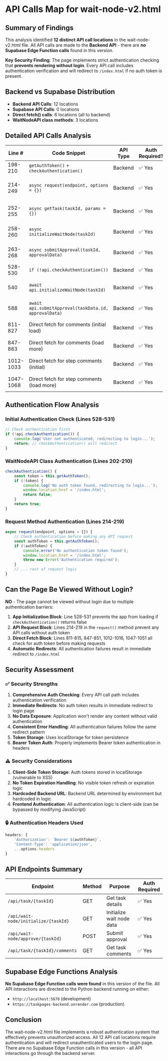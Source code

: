 # API Calls Map for wait-node-v2.html

## Summary of Findings

This analysis identified **12 distinct API call locations** in the wait-node-v2.html file. All API calls are made to the **Backend API** - there are **no Supabase Edge Function calls** found in this version.

**Key Security Finding**: The page implements strict authentication checking that **prevents rendering without login**. Every API call includes authentication verification and will redirect to `/index.html` if no auth token is present.

## Backend vs Supabase Distribution

- **Backend API Calls**: 12 locations
- **Supabase API Calls**: 0 locations
- **Direct fetch() calls**: 6 locations (all to backend)
- **WaitNodeAPI class methods**: 3 locations

## Detailed API Calls Analysis

| Line # | Code Snippet | API Type | Auth Required? | No Auth Behavior | Method/Endpoint |
|--------|--------------|----------|----------------|------------------|-----------------|
| 198-210 | `getAuthToken()` + `checkAuthentication()` | Backend | ✅ Yes | Redirects to `/index.html` | Authentication check |
| 214-249 | `async request(endpoint, options = {})` | Backend | ✅ Yes | Throws error + redirects to `/index.html` | Generic API wrapper |
| 252-255 | `async getTask(taskId, params = {})` | Backend | ✅ Yes | Via request() method | GET `/api/task/{taskId}` |
| 258-260 | `async initializeWaitNode(taskId)` | Backend | ✅ Yes | Via request() method | GET `/api/wait-node/initialize/{taskId}` |
| 263-268 | `async submitApproval(taskId, approvalData)` | Backend | ✅ Yes | Via request() method | POST `/api/wait-node/approve/{taskId}` |
| 528-530 | `if (!api.checkAuthentication())` | Backend | ✅ Yes | Redirects to `/index.html` | Authentication check in main app |
| 540 | `await api.initializeWaitNode(taskId)` | Backend | ✅ Yes | Via request() method | Initialize app data |
| 588 | `await api.submitApproval(taskData.id, approvalData)` | Backend | ✅ Yes | Via request() method | Submit approval form |
| 811-827 | Direct fetch for comments (initial load) | Backend | ✅ Yes | Redirects to `/index.html` | GET `/api/task/{taskId}/comments?limit=5` |
| 847-863 | Direct fetch for comments (load more) | Backend | ✅ Yes | Redirects to `/index.html` | GET `/api/task/{taskId}/comments?start={offset}&limit=5` |
| 1012-1033 | Direct fetch for step comments (initial) | Backend | ✅ Yes | Redirects to `/index.html` | GET `/api/task/{stepId}/comments?limit=5` |
| 1047-1068 | Direct fetch for step comments (load more) | Backend | ✅ Yes | Redirects to `/index.html` | GET `/api/task/{stepId}/comments?start={offset}&limit=5` |

## Authentication Flow Analysis

### Initial Authentication Check (Lines 528-531)
```javascript
// Check authentication first
if (!api.checkAuthentication()) {
    console.log('User not authenticated, redirecting to login...');
    return; // checkAuthentication() will redirect
}
```

### WaitNodeAPI Class Authentication (Lines 202-210)
```javascript
checkAuthentication() {
    const token = this.getAuthToken();
    if (!token) {
        console.log('No auth token found, redirecting to login...');
        window.location.href = '/index.html';
        return false;
    }
    return true;
}
```

### Request Method Authentication (Lines 214-219)
```javascript
async request(endpoint, options = {}) {
    // Check authentication before making any API request
    const authToken = this.getAuthToken();
    if (!authToken) {
        console.error('No authentication token found');
        window.location.href = '/index.html';
        throw new Error('Authentication required');
    }
    // ... rest of request logic
}
```

## Can the Page Be Viewed Without Login?

**NO** - The page cannot be viewed without login due to multiple authentication barriers:

1. **App Initialization Block**: Line 528-531 prevents the app from loading if `checkAuthentication()` returns false
2. **API Request Block**: Lines 214-219 in the `request()` method prevent any API calls without auth token
3. **Direct Fetch Block**: Lines 811-815, 847-851, 1012-1016, 1047-1051 all check for auth token before making requests
4. **Automatic Redirects**: All authentication failures result in immediate redirect to `/index.html`

## Security Assessment

### ✅ Security Strengths

1. **Comprehensive Auth Checking**: Every API call path includes authentication verification
2. **Immediate Redirects**: No auth token results in immediate redirect to login page
3. **No Data Exposure**: Application won't render any content without valid authentication
4. **Consistent Error Handling**: All authentication failures follow the same redirect pattern
5. **Token Storage**: Uses localStorage for token persistence
6. **Bearer Token Auth**: Properly implements Bearer token authentication in headers

### ⚠️ Security Considerations

1. **Client-Side Token Storage**: Auth tokens stored in localStorage (vulnerable to XSS)
2. **No Token Expiration Handling**: No visible token refresh or expiration logic
3. **Hardcoded Backend URL**: Backend URL determined by environment but hardcoded in logic
4. **Frontend Authentication**: All authentication logic is client-side (can be bypassed by modifying JavaScript)

### 🔒 Authentication Headers Used

```javascript
headers: {
    'Authorization': `Bearer ${authToken}`,
    'Content-Type': 'application/json',
    ...options.headers
}
```

## API Endpoints Summary

| Endpoint | Method | Purpose | Auth Required |
|----------|--------|---------|---------------|
| `/api/task/{taskId}` | GET | Get task details | ✅ Yes |
| `/api/wait-node/initialize/{taskId}` | GET | Initialize wait node data | ✅ Yes |
| `/api/wait-node/approve/{taskId}` | POST | Submit approval | ✅ Yes |
| `/api/task/{taskId}/comments` | GET | Get task comments | ✅ Yes |

## Supabase Edge Functions Analysis

**No Supabase Edge Function calls were found** in this version of the file. All API interactions are directed to the Python backend running on either:
- `http://localhost:5678` (development)
- `https://taskpages-backend.onrender.com` (production)

## Conclusion

The wait-node-v2.html file implements a robust authentication system that effectively prevents unauthorized access. All 12 API call locations require authentication and will redirect unauthenticated users to the login page. There are no Supabase Edge Function calls in this version - all API interactions go through the backend server.